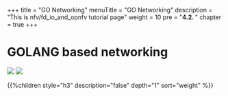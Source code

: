+++
title = "GO Networking"
menuTitle = "GO Networking"
description = "This is nfv/fd_io_and_opnfv tutorial page"
weight = 10
pre = "<b>4.2. </b>"
chapter = true
+++

# GOLANG based networking

![](/images/hack4easy/logo_fdio_header.png)
![](/images/hack4easy/logo_dpdk.png)

{{%children style="h3" description="false" depth="1" sort="weight" %}}
